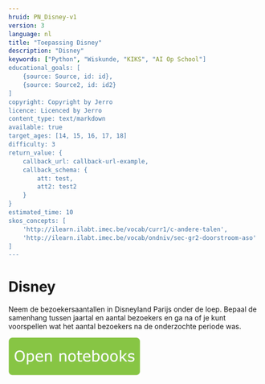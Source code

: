 ```yaml
---
hruid: PN_Disney-v1
version: 3
language: nl
title: "Toepassing Disney"
description: "Disney"
keywords: ["Python", "Wiskunde, "KIKS", "AI Op School"]
educational_goals: [
    {source: Source, id: id}, 
    {source: Source2, id: id2}
]
copyright: Copyright by Jerro
licence: Licenced by Jerro
content_type: text/markdown
available: true
target_ages: [14, 15, 16, 17, 18]
difficulty: 3
return_value: {
    callback_url: callback-url-example,
    callback_schema: {
        att: test,
        att2: test2
    }
}
estimated_time: 10
skos_concepts: [
    'http://ilearn.ilabt.imec.be/vocab/curr1/c-andere-talen', 
    'http://ilearn.ilabt.imec.be/vocab/ondniv/sec-gr2-doorstroom-aso'
]
---
```

# Disney
Neem de bezoekersaantallen in Disneyland Parijs onder de loep.  Bepaal de samenhang tussen jaartal en aantal bezoekers en ga na of je kunt voorspellen wat het aantal bezoekers na de onderzochte periode was.

[![](embed/Knop.png "Knop")](https://kiks.ilabt.imec.be/jupyterhub/?id=0306 "Notebooks Oefenen met Data")